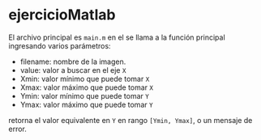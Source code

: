 # ejercicioMatlab

El archivo principal es `main.m` en el se llama a la función principal ingresando varios parámetros:

- filename: nombre de la imagen.
- value: valor a buscar en el eje `X`
- Xmin: valor mínimo que puede tomar `X`
- Xmax: valor máximo que puede tomar `X`
- Ymin: valor mínimo que puede tomar `Y`
- Ymax: valor máximo que puede tomar `Y`

retorna el valor equivalente en `Y` en rango `[Ymin, Ymax]`, o un mensaje de error.

